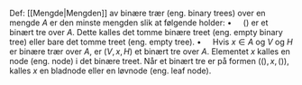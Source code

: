 Def:
[[Mengde|Mengden]] av binære trær (eng. binary trees) over en mengde $A$ er den minste mengden slik at følgende holder:
$\bullet\quad$ () er et binært tre over $A$. Dette kalles det tomme binære treet (eng. empty binary tree) eller bare det tomme treet (eng. empty tree).
$\bullet\quad$ Hvis $x\in A$ og $V$ og $H$ er binære trær over $A$, er $(V,x, H)$ et binært tre over $A$. Elementet $x$ kalles en node (eng. node) i det binære treet. Når et binært tre er på formen $((),x,())$, kalles $x$ en bladnode eller en løvnode (eng. leaf node).


